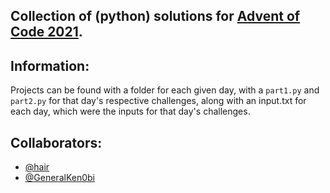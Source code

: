 ## Collection of (python) solutions for [Advent of Code 2021](https://adventofcode.com/).

## Information:
  Projects can be found with a folder for each given day, with a `part1.py` and `part2.py` for that day's respective challenges, along with an input.txt for each day, which were the inputs for that day's challenges.

## Collaborators:
* [@hair](https://github.com/hair)
* [@GeneralKen0bi](https://github.com/GeneralKen0bi)
